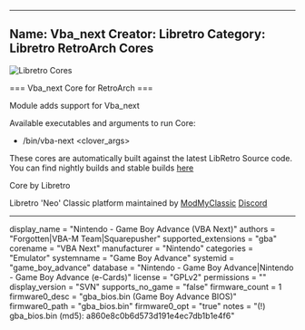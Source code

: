 -----------------------
Name: Vba_next
Creator: Libretro
Category: Libretro RetroArch Cores
-----------------------
![Libretro Cores](https://modmyclassic.com/wp-content/uploads/2020/06/LibRetroNeoCoresSmall.png)

=== Vba_next Core for RetroArch ===

Module adds support for Vba_next

Available executables and arguments to run Core:
- /bin/vba-next <rom> <clover_args>

These cores are automatically built against the latest LibRetro Source code. You can find nightly builds and stable builds [here](https://modmyclassic.com/hmodcores)

Core by Libretro

Libretro 'Neo' Classic platform maintained by [ModMyClassic](https://modmyclassic.com) [Discord](https://modmyclassic.com/discord)

-----------------------

display_name = "Nintendo - Game Boy Advance (VBA Next)"
authors = "Forgotten|VBA-M Team|Squarepusher"
supported_extensions = "gba"
corename = "VBA Next"
manufacturer = "Nintendo"
categories = "Emulator"
systemname = "Game Boy Advance"
systemid = "game_boy_advance"
database = "Nintendo - Game Boy Advance|Nintendo - Game Boy Advance (e-Cards)"
license = "GPLv2"
permissions = ""
display_version = "SVN"
supports_no_game = "false"
firmware_count = 1
firmware0_desc = "gba_bios.bin (Game Boy Advance BIOS)"
firmware0_path = "gba_bios.bin"
firmware0_opt = "true"
notes = "(!) gba_bios.bin (md5): a860e8c0b6d573d191e4ec7db1b1e4f6"
